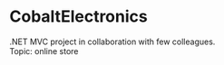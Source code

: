 # CobaltElectronics
 .NET MVC project in collaboration with few colleagues.<br>
 Topic: online store
